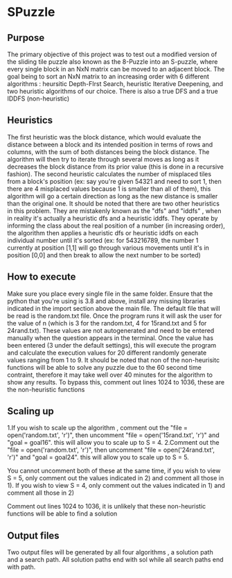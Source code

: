 # SPuzzle

## Purpose
The primary objective of this project was to test out a modified version of the sliding tile puzzle also known as the 8-Puzzle into an S-puzzle, where every single block in an NxN matrix can be moved to an adjacent block. The goal being to sort an NxN matrix to an increasing order with 6 different algorithms : heursitic Depth-FIrst Search, heuristic Iterative Deepening, and two heuristic algorithms of our choice. There is also a true DFS and a true IDDFS (non-heuristic)

## Heuristics
The first heuristic was the block distance, which would evaluate the distance between a block and its intended position in terms of rows and columns, with the sum of both distances being the block distance. The algorithm will then try to iterate through several moves as long as it decreases the block distance from its prior value (this is done in a recursive fashion).
The second heuristic calculates the number of misplaced tiles from a block's position (ex: say you're given 54321 and need to sort 1, then there are 4 misplaced values because 1 is smaller than all of them), this algorithm will go a certain direction as long as the new distance is smaller than the original one.
It should be noted that there are two other heuristics in this problem. They are mistakenly known as the "dfs" and "iddfs" , when in reality it's actually a heuristic dfs and a heuristic iddfs. They operate by informing the class about the real position of a number (in increasing order), the algorithm then applies a heuristic dfs or heuristic iddfs on each individual number until it's sorted (ex: for 543216789, the number 1 currently at position [1,1] will go through various movements until it's in position [0,0] and then break to allow  the next number to be sorted)

## How to execute
Make sure you place every single file in the same folder. Ensure that the python that you're using is 3.8 and above, install any missing libraries indicated in the import section above the main file. The default file that will be read is the random.txt file. Once the program runs it will ask the user for the value of n (which is 3 for the random.txt, 4 for 15rand.txt and 5 for 24rand.txt). These values are not autogenerated and need to be entered manually when the question appears in the terminal.
Once the value has been entered (3 under the default settings), this will execute the program and calculate the execution values for 20 different randomly generate values ranging from 1 to 9. It should be noted that non of the non-heurisitc functions will be able to solve any puzzle due to the 60 second time contraint, therefore it may take well over 40 minutes for the algorithm to show any results. To bypass this, comment out lines 1024 to 1036, these are the non-heuristic functions

## Scaling up
1.If you wish to scale up the algorithm , comment out the "file = open('random.txt', 'r')", then uncomment "file = open('15rand.txt', 'r')" and "goal = goal16". this will allow you to scale up to S = 4. 
2.Comment out the "file = open('random.txt', 'r')", then uncomment "file = open('24rand.txt', 'r')" and "goal = goal24". this will allow you to scale up to S = 5.

You cannot uncomment both of these at the same time, if you wish to view S = 5, only comment out the values indicated in 2) and comment all those in 1). If you wish to view S = 4, only comment out the values indicated in 1) and comment all those in 2) 

Comment out lines 1024 to 1036, it is unlikely that these non-heuristic functions will be able to find a solution

## Output files

Two output files will be generated by all four algorithms , a solution path and a search path. All solution paths end with sol while all search paths end with path. 
